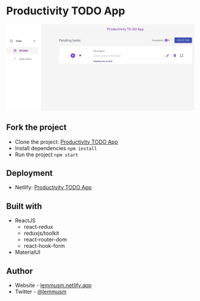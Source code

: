 # Productivity TODO App

![Design preview for the Tip calculator app coding challenge](app-preview.jpg)

## Fork the project

- Clone the project: [Productivity TODO App](https://github.com/lemmusm/todo-list-arkon)
- Install dependencies `npm install`
- Run the project `npm start`

## Deployment

- Netlify: [Productivity TODO App](https://musing-euclid-72c2f3.netlify.app/)

## Built with

- ReactJS
  - react-redux
  - reduxjs/toolkit
  - react-router-dom
  - react-hook-form
- MaterialUI

## Author

- Website - [lemmusm.netlify.app](https://lemmusm.netlify.app/)
- Twitter - [@lemmusm](https://www.twitter.com/lemmusm)
